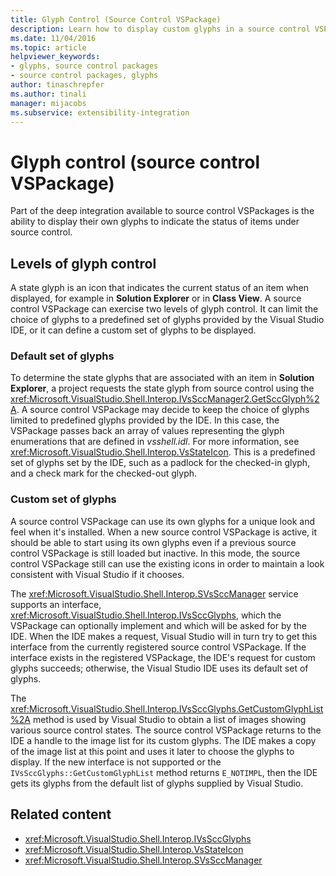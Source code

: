 ```yaml
---
title: Glyph Control (Source Control VSPackage)
description: Learn how to display custom glyphs in a source control VSPackage so that you can use your own icons to indicate the status of items under source control.
ms.date: 11/04/2016
ms.topic: article
helpviewer_keywords:
- glyphs, source control packages
- source control packages, glyphs
author: tinaschrepfer
ms.author: tinali
manager: mijacobs
ms.subservice: extensibility-integration
---
```

# Glyph control (source control VSPackage)

Part of the deep integration available to source control VSPackages is the ability to display their own glyphs to indicate the status of items under source control.

## Levels of glyph control
 A state glyph is an icon that indicates the current status of an item when displayed, for example in **Solution Explorer** or in **Class View**. A source control VSPackage can exercise two levels of glyph control. It can limit the choice of glyphs to a predefined set of glyphs provided by the Visual Studio IDE, or it can define a custom set of glyphs to be displayed.

### Default set of glyphs
 To determine the state glyphs that are associated with an item in **Solution Explorer**, a project requests the state glyph from source control using the <xref:Microsoft.VisualStudio.Shell.Interop.IVsSccManager2.GetSccGlyph%2A>. A source control VSPackage may decide to keep the choice of glyphs limited to predefined glyphs provided by the IDE. In this case, the VSPackage passes back an array of values representing the glyph enumerations that are defined in *vsshell.idl*. For more information, see <xref:Microsoft.VisualStudio.Shell.Interop.VsStateIcon>. This is a predefined set of glyphs set by the IDE, such as a padlock for the checked-in glyph, and a check mark for the checked-out glyph.

### Custom set of glyphs
 A source control VSPackage can use its own glyphs for a unique look and feel when it's installed. When a new source control VSPackage is active, it should be able to start using its own glyphs even if a previous source control VSPackage is still loaded but inactive. In this mode, the source control VSPackage still can use the existing icons in order to maintain a look consistent with Visual Studio if it chooses.

 The <xref:Microsoft.VisualStudio.Shell.Interop.SVsSccManager> service supports an interface, <xref:Microsoft.VisualStudio.Shell.Interop.IVsSccGlyphs>, which the VSPackage can optionally implement and which will be asked for by the IDE. When the IDE makes a request, Visual Studio will in turn try to get this interface from the currently registered source control VSPackage. If the interface exists in the registered VSPackage, the IDE's request for custom glyphs succeeds; otherwise, the Visual Studio IDE uses its default set of glyphs.

 The <xref:Microsoft.VisualStudio.Shell.Interop.IVsSccGlyphs.GetCustomGlyphList%2A> method is used by Visual Studio to obtain a list of images showing various source control states. The source control VSPackage returns to the IDE a handle to the image list for its custom glyphs. The IDE makes a copy of the image list at this point and uses it later to choose the glyphs to display. If the new interface is not supported or the `IVsSccGlyphs::GetCustomGlyphList` method returns `E_NOTIMPL`, then the IDE gets its glyphs from the default list of glyphs supplied by Visual Studio.

## Related content
- <xref:Microsoft.VisualStudio.Shell.Interop.IVsSccGlyphs>
- <xref:Microsoft.VisualStudio.Shell.Interop.VsStateIcon>
- <xref:Microsoft.VisualStudio.Shell.Interop.SVsSccManager>
